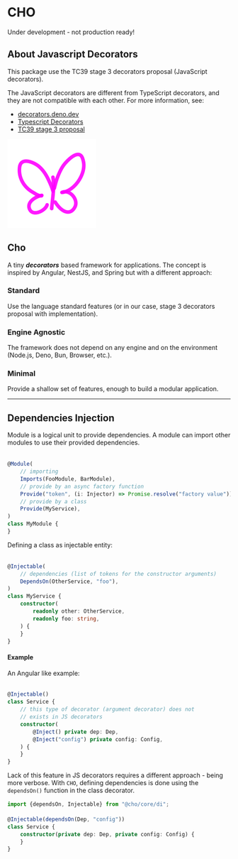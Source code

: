 # CHO

Under development - not production ready!

## About Javascript Decorators

This package use the TC39 stage 3 decorators proposal (JavaScript decorators).

The JavaScript decorators are different from TypeScript decorators, and they are
not compatible with each other. For more information, see:

- [decorators.deno.dev](https://decorators.deno.dev/)
- [Typescript Decorators](https://www.typescriptlang.org/docs/handbook/decorators.html)
- [TC39 stage 3 proposal](https://github.com/tc39/proposal-decorators)

<img src="./assets/cho.svg"  alt="CHO" width="200"/>

## Cho

A tiny **_decorators_** based framework for applications. The concept is
inspired by Angular, NestJS, and Spring but with a different approach:

### Standard

Use the language standard features (or in our case, stage 3 decorators proposal
with implementation).

### Engine Agnostic

The framework does not depend on any engine and on the environment (Node.js,
Deno, Bun, Browser, etc.).

### Minimal

Provide a shallow set of features, enough to build a modular application.

---

## Dependencies Injection

Module is a logical unit to provide dependencies. A module can import other
modules to use their provided dependencies.

```ts

@Module(
    // importing
    Imports(FooModule, BarModule),
    // provide by an async factory function
    Provide("token", (i: Injector) => Promise.resolve("factory value")),
    // provide by a class
    Provide(MyService),
)
class MyModule {
}
```

Defining a class as injectable entity:

```ts

@Injectable(
    // dependencies (list of tokens for the constructor arguments)
    DependsOn(OtherService, "foo"),
)
class MyService {
    constructor(
        readonly other: OtherService,
        readonly foo: string,
    ) {
    }
}
```

#### Example

An Angular like example:

```ts

@Injectable()
class Service {
    // this type of decorator (argument decorator) does not
    // exists in JS decorators
    constructor(
        @Inject() private dep: Dep,
        @Inject("config") private config: Config,
    ) {
    }
}
```

Lack of this feature in JS decorators requires a different approach - being more
verbose. With `CHO`, defining dependencies is done using the `dependsOn()`
function in the class decorator.

```ts
import {dependsOn, Injectable} from "@cho/core/di";

@Injectable(dependsOn(Dep, "config"))
class Service {
    constructor(private dep: Dep, private config: Config) {
    }
}
```

